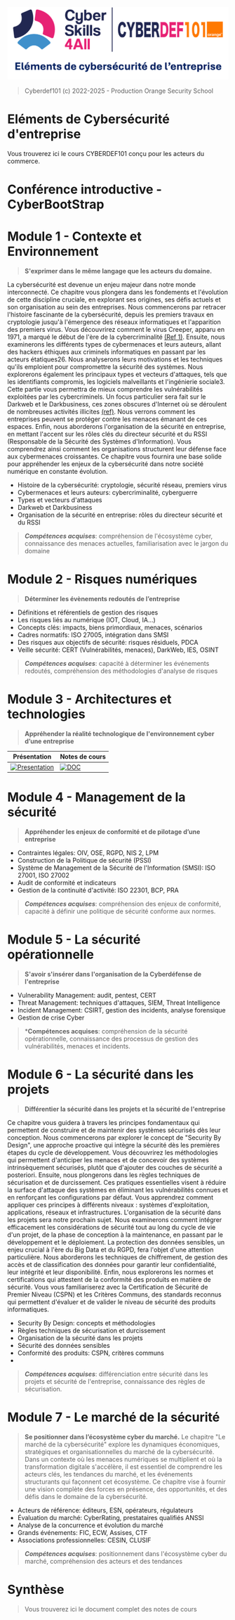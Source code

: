 ![Presentation](readme.png)
> Cyberdef101 (c) 2022-2025 - Production Orange Security School



# Eléments de Cybersécurité d'entreprise
Vous trouverez ici le cours CYBERDEF101 conçu pour les acteurs du commerce.

# Conférence introductive - CyberBootStrap

# Module 1 - Contexte et Environnement
>**S'exprimer dans le même langage que les acteurs du domaine.** 

La cybersécurité est devenue un enjeu majeur dans notre monde interconnecté. Ce chapitre vous plongera dans les fondements et l'évolution de cette discipline cruciale, en explorant ses origines, ses défis actuels et son organisation au sein des entreprises.
Nous commencerons par retracer l'histoire fascinante de la cybersécurité, depuis les premiers travaux en cryptologie jusqu'à l'émergence des réseaux informatiques et l'apparition des premiers virus. Vous découvrirez comment le virus Creeper, apparu en 1971, a marqué le début de l'ère de la cybercriminalité [(Ref 1)](https://www.perplexity.ai/search/peux-tu-me-faire-un-texte-intr-N2yV4VTgScaVay9kj.xufg).
Ensuite, nous examinerons les différents types de cybermenaces et leurs auteurs, allant des hackers éthiques aux criminels informatiques en passant par les acteurs étatiques26. Nous analyserons leurs motivations et les techniques qu'ils emploient pour compromettre la sécurité des systèmes.
Nous explorerons également les principaux types et vecteurs d'attaques, tels que les identifiants compromis, les logiciels malveillants et l'ingénierie sociale3. Cette partie vous permettra de mieux comprendre les vulnérabilités exploitées par les cybercriminels.
Un focus particulier sera fait sur le Darkweb et le Darkbusiness, ces zones obscures d'Internet où se déroulent de nombreuses activités illicites [(ref)](https://www.cyber.gc.ca/fr/orientation/introduction-lenvironnement-de-cybermenaces). Nous verrons comment les entreprises peuvent se protéger contre les menaces émanant de ces espaces.
Enfin, nous aborderons l'organisation de la sécurité en entreprise, en mettant l'accent sur les rôles clés du directeur sécurité et du RSSI (Responsable de la Sécurité des Systèmes d'Information). Vous comprendrez ainsi comment les organisations structurent leur défense face aux cybermenaces croissantes.
Ce chapitre vous fournira une base solide pour appréhender les enjeux de la cybersécurité dans notre société numérique en constante évolution.

- Histoire de la cybersécurité: cryptologie, sécurité réseau, premiers virus
- Cybermenaces et leurs auteurs: cybercriminalité, cyberguerre
- Types et vecteurs d'attaques
- Darkweb et Darkbusiness
- Organisation de la sécurité en entreprise: rôles du directeur sécurité et du RSSI
  
>***Compétences acquises***: compréhension de l'écosystème cyber, connaissance des menaces actuelles, familiarisation avec le jargon du domaine


# Module 2 - Risques numériques
>**Déterminer les évènements redoutés de l’entreprise**

- Définitions et référentiels de gestion des risques
- Les risques liés au numérique (IOT, Cloud, IA...)
- Concepts clés: impacts, biens primordiaux, menaces, scénarios
- Cadres normatifs: ISO 27005, intégration dans SMSI
- Des risques aux objectifs de sécurité: risques résiduels, PDCA
- Veille sécurité: CERT (Vulnérabilités, menaces), DarkWeb, IES, OSINT
>***Compétences acquises***: capacité à déterminer les événements redoutés, compréhension des méthodologies d'analyse de risques 
# Module 3 - Architectures et technologies
>**Appréhender la réalité technologique de l'environnement cyber d’une entreprise**


|Présentation|Notes de cours|
|---|---|
|[![Presentation](Teacher/Lessons/Slides/L-Orange-Cyberdef101-M3c-Architectures.przt.pdf.png)](Teacher/Lessons/Slides/L-Orange-Cyberdef101-M3c-Architectures.przt.pdf) | [![DOC](Teacher/Lessons/Slides/L-Orange-Cyberdef101-M3c-Architectures.doc.pdf.png)](Teacher/Lessons/Slides/L-Orange-Cyberdef101-M3c-Architectures.doc.pdf)    |



# Module 4 - Management de la sécurité
>**Appréhender les enjeux de conformité et de pilotage d’une entreprise**

- Contraintes légales: OIV, OSE, RGPD, NIS 2, LPM
- Construction de la Politique de sécurité (PSSI)
- Système de Management de la Sécurité de l'Information (SMSI): ISO 27001, ISO 27002
- Audit de conformité et indicateurs
- Gestion de la continuité d'activité: ISO 22301, BCP, PRA

>***Compétences acquises***: compréhension des enjeux de conformité, capacité à définir une politique de sécurité conforme aux normes.

# Module 5 - La sécurité opérationnelle
>**S'avoir s'insérer dans l'organisation de la Cyberdéfense de l'entreprise** 

- Vulnerability Management: audit, pentest, CERT
- Threat Management: techniques d'attaques, SIEM, Threat Intelligence
- Incident Management: CSIRT, gestion des incidents, analyse forensique
- Gestion de crise Cyber
>***Compétences acquises**: compréhension de la sécurité opérationnelle, connaissance des processus de gestion des vulnérabilités, menaces et incidents.

# Module 6 - La sécurité dans les projets
>**Différentier la sécurité dans les projets et la sécurité de l'entreprise**

Ce chapitre vous guidera à travers les principes fondamentaux qui permettent de construire et de maintenir des systèmes sécurisés dès leur conception.
Nous commencerons par explorer le concept de "Security By Design", une approche proactive qui intègre la sécurité dès les premières étapes du cycle de développement. Vous découvrirez les méthodologies qui permettent d'anticiper les menaces et de concevoir des systèmes intrinsèquement sécurisés, plutôt que d'ajouter des couches de sécurité a posteriori.
Ensuite, nous plongerons dans les règles techniques de sécurisation et de durcissement. Ces pratiques essentielles visent à réduire la surface d'attaque des systèmes en éliminant les vulnérabilités connues et en renforçant les configurations par défaut. Vous apprendrez comment appliquer ces principes à différents niveaux : systèmes d'exploitation, applications, réseaux et infrastructures.
L'organisation de la sécurité dans les projets sera notre prochain sujet. Nous examinerons comment intégrer efficacement les considérations de sécurité tout au long du cycle de vie d'un projet, de la phase de conception à la maintenance, en passant par le développement et le déploiement.
La protection des données sensibles, un enjeu crucial à l'ère du Big Data et du RGPD, fera l'objet d'une attention particulière. Nous aborderons les techniques de chiffrement, de gestion des accès et de classification des données pour garantir leur confidentialité, leur intégrité et leur disponibilité.
Enfin, nous explorerons les normes et certifications qui attestent de la conformité des produits en matière de sécurité. Vous vous familiariserez avec la Certification de Sécurité de Premier Niveau (CSPN) et les Critères Communs, des standards reconnus qui permettent d'évaluer et de valider le niveau de sécurité des produits informatiques.

- Security By Design: concepts et méthodologies
- Règles techniques de sécurisation et durcissement
- Organisation de la sécurité dans les projets
- Sécurité des données sensibles
- Conformité des produits: CSPN, critères communs
- 
>***Compétences acquises***: différenciation entre sécurité dans les projets et sécurité de l'entreprise, connaissance des règles de sécurisation.

# Module 7 - Le marché de la sécurité
>**Se positionner dans l’écosystème cyber du marché.**
Le chapitre "Le marché de la cybersécurité" explore les dynamiques économiques, stratégiques et organisationnelles du marché de la cybersécurité. Dans un contexte où les menaces numériques se multiplient et où la transformation digitale s'accélère, il est essentiel de comprendre les acteurs clés, les tendances du marché, et les événements structurants qui façonnent cet écosystème. Ce chapitre vise à fournir une vision complète des forces en présence, des opportunités, et des défis dans le domaine de la cybersécurité.

- Acteurs de référence: éditeurs, ESN, opérateurs, régulateurs
- Évaluation du marché: CyberRating, prestataires qualifiés ANSSI
- Analyse de la concurrence et évolution du marché
- Grands événements: FIC, ECW, Assises, CTF
- Associations professionnelles: CESIN, CLUSIF
  
>***Compétences acquises***: positionnement dans l'écosystème cyber du marché, compréhension des acteurs et des tendances

# Synthèse
> Vous trouverez ici le document complet des notes de cours
> 